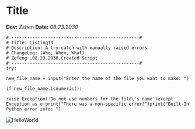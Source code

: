 # Title
**Dev:** *Zshen*
**Date:** *08.23.2030*
```
# -------------------------------------------------#
# Title: Listing13
# Description: A try-catch with manually raised errors
# ChangeLog: (Who, When, What)
# Zefeng ,08.23.2030,Created Script
# -------------------------------------------------#
try:

new_file_name = input("Enter the name of the file you want to make: ")

if new_file_name.isnumeric():

raise Exception('Do not use numbers for the file\'s name')except Exception as e:print("There was a non-specific error!")print("Built-In Python error info: ")
```
![HelloWorld](https://github.com/zzsocool/ITFnd100-Mode07/blob/master/1_0KFB17_NGTPB0XWyc4BSgQ.jpeg“HelloWorld”)

